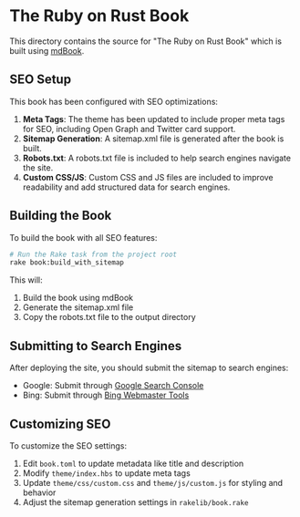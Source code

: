 # The Ruby on Rust Book

This directory contains the source for "The Ruby on Rust Book" which is built using
[mdBook](https://rust-lang.github.io/mdBook/).

## SEO Setup

This book has been configured with SEO optimizations:

1. **Meta Tags**: The theme has been updated to include proper meta tags for SEO, including Open Graph and Twitter card
   support.
2. **Sitemap Generation**: A sitemap.xml file is generated after the book is built.
3. **Robots.txt**: A robots.txt file is included to help search engines navigate the site.
4. **Custom CSS/JS**: Custom CSS and JS files are included to improve readability and add structured data for search
   engines.

## Building the Book

To build the book with all SEO features:

```bash
# Run the Rake task from the project root
rake book:build_with_sitemap
```

This will:

1. Build the book using mdBook
2. Generate the sitemap.xml file
3. Copy the robots.txt file to the output directory

## Submitting to Search Engines

After deploying the site, you should submit the sitemap to search engines:

- Google: Submit through [Google Search Console](https://search.google.com/search-console)
- Bing: Submit through [Bing Webmaster Tools](https://www.bing.com/webmasters)

## Customizing SEO

To customize the SEO settings:

1. Edit `book.toml` to update metadata like title and description
2. Modify `theme/index.hbs` to update meta tags
3. Update `theme/css/custom.css` and `theme/js/custom.js` for styling and behavior
4. Adjust the sitemap generation settings in `rakelib/book.rake`
